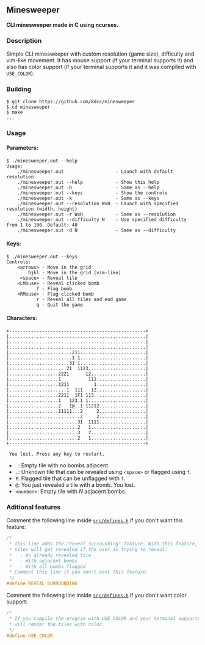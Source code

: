 ## Minesweeper
**CLI minesweeper made in C using ncurses.**

### Description
Simple CLI minesweeper with custom resolution (game size), difficulty and
vim-like movement. It has mouse support (if your terminal supports it) and also
has color support (if your terminal supports it and it was compiled with
`USE_COLOR`).

### Building
```console
$ git clone https://github.com/8dcc/minesweeper
$ cd minesweeper
$ make
...
```

### Usage
#### Parameters:
```console
$ ./minesweeper.out --help
Usage:
    ./minesweeper.out                   - Launch with default resolution
    ./minesweeper.out --help            - Show this help
    ./minesweeper.out -h                - Same as --help
    ./minesweeper.out --keys            - Show the controls
    ./minesweeper.out -k                - Same as --keys
    ./minesweeper.out --resolution WxH  - Launch with specified resolution (width, height)
    ./minesweeper.out -r WxH            - Same as --resolution
    ./minesweeper.out --difficulty N    - Use specified difficulty from 1 to 100. Default: 40
    ./minesweeper.out -d N              - Same as --difficulty
```

#### Keys:
```console
$ ./minesweeper.out --keys
Controls:
    <arrows> - Move in the grid
        hjkl - Move in the grid (vim-like)
     <space> - Reveal tile
    <LMouse> - Reveal clicked bomb
           f - Flag bomb
    <RMouse> - Flag clicked bomb
           r - Reveal all tiles and end game
           q - Quit the game
```

#### Characters:
```
+--------------------------------------------------+
|..................................................|
|..................................................|
|..................................................|
|.......................211........................|
|.......................1 1........................|
|......................31 1........................|
|.....................21  1123.....................|
|..................2221      12....................|
|..................1          111..................|
|..................1211         1..................|
|.....................1  111   12..................|
|..................2211  1F1 113...................|
|..................1   123.1 1.....................|
|..................2   1@..1 11212.................|
|..................11111...2     2.................|
|..........................2     2.................|
|.........................31  1111.................|
|.........................2   1....................|
|.........................3   2....................|
|.........................2   1....................|
+--------------------------------------------------+

 You lost. Press any key to restart.

```

- ` `: Empty tile with no bombs adjacent.
- `.`: Unknown tile that can be revealed using `<space>` or flagged using `f`.
- `F`: Flagged tile that can be unflagged with `f`.
- `@`: You just revealed a tile with a bomb. You lost.
- `<number>`: Empty tile with *N* adjacent bombs.

### Aditional features
Comment the following line inside [`src/defines.h`](src/defines.h) if you don't
want this feature:
```c
/*
 * This line adds the "reveal surrounding" feature. With this feature, adjacent
 * tiles will get revealed if the user is trying to reveal:
 *   - An already revealed tile
 *   - With adjacent bombs
 *   - With all bombs flagged
 * Comment this line if you don't want this feature.
 */
#define REVEAL_SURROUNDING
```

Comment the following line inside [`src/defines.h`](src/defines.h) if you don't
want color support:
```c
/*
 * If you compile the program with USE_COLOR and your terminal supports it, it
 * will render the tiles with color.
 */
#define USE_COLOR
```

